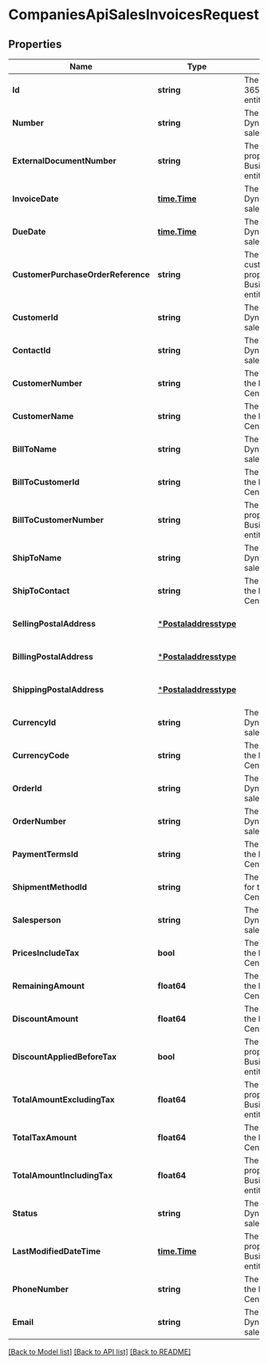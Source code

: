 # CompaniesApiSalesInvoicesRequest

## Properties
Name | Type | Description | Notes
------------ | ------------- | ------------- | -------------
**Id** | **string** | The id property for the Dynamics 365 Business Central salesInvoice entity | [optional] [default to null]
**Number** | **string** | The number property for the Dynamics 365 Business Central salesInvoice entity | [optional] [default to null]
**ExternalDocumentNumber** | **string** | The externalDocumentNumber property for the Dynamics 365 Business Central salesInvoice entity | [optional] [default to null]
**InvoiceDate** | [**time.Time**](time.Time.md) | The invoiceDate property for the Dynamics 365 Business Central salesInvoice entity | [optional] [default to null]
**DueDate** | [**time.Time**](time.Time.md) | The dueDate property for the Dynamics 365 Business Central salesInvoice entity | [optional] [default to null]
**CustomerPurchaseOrderReference** | **string** | The customerPurchaseOrderReference property for the Dynamics 365 Business Central salesInvoice entity | [optional] [default to null]
**CustomerId** | **string** | The customerId property for the Dynamics 365 Business Central salesInvoice entity | [optional] [default to null]
**ContactId** | **string** | The contactId property for the Dynamics 365 Business Central salesInvoice entity | [optional] [default to null]
**CustomerNumber** | **string** | The customerNumber property for the Dynamics 365 Business Central salesInvoice entity | [optional] [default to null]
**CustomerName** | **string** | The customerName property for the Dynamics 365 Business Central salesInvoice entity | [optional] [default to null]
**BillToName** | **string** | The billToName property for the Dynamics 365 Business Central salesInvoice entity | [optional] [default to null]
**BillToCustomerId** | **string** | The billToCustomerId property for the Dynamics 365 Business Central salesInvoice entity | [optional] [default to null]
**BillToCustomerNumber** | **string** | The billToCustomerNumber property for the Dynamics 365 Business Central salesInvoice entity | [optional] [default to null]
**ShipToName** | **string** | The shipToName property for the Dynamics 365 Business Central salesInvoice entity | [optional] [default to null]
**ShipToContact** | **string** | The shipToContact property for the Dynamics 365 Business Central salesInvoice entity | [optional] [default to null]
**SellingPostalAddress** | [***Postaladdresstype**](postaladdresstype.md) |  | [optional] [default to null]
**BillingPostalAddress** | [***Postaladdresstype**](postaladdresstype.md) |  | [optional] [default to null]
**ShippingPostalAddress** | [***Postaladdresstype**](postaladdresstype.md) |  | [optional] [default to null]
**CurrencyId** | **string** | The currencyId property for the Dynamics 365 Business Central salesInvoice entity | [optional] [default to null]
**CurrencyCode** | **string** | The currencyCode property for the Dynamics 365 Business Central salesInvoice entity | [optional] [default to null]
**OrderId** | **string** | The orderId property for the Dynamics 365 Business Central salesInvoice entity | [optional] [default to null]
**OrderNumber** | **string** | The orderNumber property for the Dynamics 365 Business Central salesInvoice entity | [optional] [default to null]
**PaymentTermsId** | **string** | The paymentTermsId property for the Dynamics 365 Business Central salesInvoice entity | [optional] [default to null]
**ShipmentMethodId** | **string** | The shipmentMethodId property for the Dynamics 365 Business Central salesInvoice entity | [optional] [default to null]
**Salesperson** | **string** | The salesperson property for the Dynamics 365 Business Central salesInvoice entity | [optional] [default to null]
**PricesIncludeTax** | **bool** | The pricesIncludeTax property for the Dynamics 365 Business Central salesInvoice entity | [optional] [default to null]
**RemainingAmount** | **float64** | The remainingAmount property for the Dynamics 365 Business Central salesInvoice entity | [optional] [default to null]
**DiscountAmount** | **float64** | The discountAmount property for the Dynamics 365 Business Central salesInvoice entity | [optional] [default to null]
**DiscountAppliedBeforeTax** | **bool** | The discountAppliedBeforeTax property for the Dynamics 365 Business Central salesInvoice entity | [optional] [default to null]
**TotalAmountExcludingTax** | **float64** | The totalAmountExcludingTax property for the Dynamics 365 Business Central salesInvoice entity | [optional] [default to null]
**TotalTaxAmount** | **float64** | The totalTaxAmount property for the Dynamics 365 Business Central salesInvoice entity | [optional] [default to null]
**TotalAmountIncludingTax** | **float64** | The totalAmountIncludingTax property for the Dynamics 365 Business Central salesInvoice entity | [optional] [default to null]
**Status** | **string** | The status property for the Dynamics 365 Business Central salesInvoice entity | [optional] [default to null]
**LastModifiedDateTime** | [**time.Time**](time.Time.md) | The lastModifiedDateTime property for the Dynamics 365 Business Central salesInvoice entity | [optional] [default to null]
**PhoneNumber** | **string** | The phoneNumber property for the Dynamics 365 Business Central salesInvoice entity | [optional] [default to null]
**Email** | **string** | The email property for the Dynamics 365 Business Central salesInvoice entity | [optional] [default to null]

[[Back to Model list]](../README.md#documentation-for-models) [[Back to API list]](../README.md#documentation-for-api-endpoints) [[Back to README]](../README.md)


